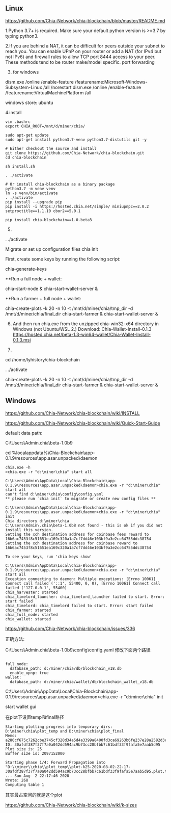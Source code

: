 ## Linux

https://github.com/Chia-Network/chia-blockchain/blob/master/README.md

1.Python 3.7+ is required. Make sure your default python version is >=3.7 by typing python3.

2.If you are behind a NAT, it can be difficult for peers outside your subnet to reach you. You can enable UPnP on your router or add a NAT (for IPv4 but not IPv6) and firewall rules to allow TCP port 8444 access to your peer. These methods tend to be router make/model specific.
port forwarding

3. for windows

dism.exe /online /enable-feature /featurename:Microsoft-Windows-Subsystem-Linux /all /norestart
dism.exe /online /enable-feature /featurename:VirtualMachinePlatform /all

windows store: ubuntu

4.install

```
vim .bashrc
export CHIA_ROOT=/mnt/d/miner/chia/

sudo apt-get update
sudo apt-get install python3.7-venv python3.7-distutils git -y

# Either checkout the source and install
git clone https://github.com/Chia-Network/chia-blockchain.git
cd chia-blockchain

sh install.sh

. ./activate

# Or install chia-blockchain as a binary package
python3.7 -m venv venv
ln -s venv/bin/activate
. ./activate
pip install --upgrade pip
pip install -i https://hosted.chia.net/simple/ miniupnpc==2.0.2 setproctitle==1.1.10 cbor2==5.0.1

pip install chia-blockchain==1.0.beta3
```

5.

. ./activate


Migrate or set up configuration files
chia init

First, create some keys by running the following script:

chia-generate-keys

**Run a full node + wallet:

chia-start-node &
chia-start-wallet-server &


**Run a farmer + full node + wallet:

chia-create-plots -k 20 -n 10 -t /mnt/d/miner/chia/tmp_dir -d /mnt/d/miner/chia/final_dir
chia-start-farmer &
chia-start-wallet-server &


6. And then run chia.exe from the unzipped chia-win32-x64 directory in Windows (not Ubuntu/WSL 2.)
Download: Chia-Wallet-Install-0.1.3 https://hosted.chia.net/beta-1.3-win64-wallet/Chia-Wallet-Install-0.1.3.msi


7.

cd /home/lyhistory/chia-blockchain

. ./activate

chia-create-plots -k 20 -n 10 -t /mnt/d/miner/chia/tmp_dir -d /mnt/d/miner/chia/final_dir
chia-start-farmer &
chia-start-wallet-server &

## Windows

https://github.com/Chia-Network/chia-blockchain/wiki/INSTALL

https://github.com/Chia-Network/chia-blockchain/wiki/Quick-Start-Guide

default data path:

C:\Users\Admin\.chia\beta-1.0b9

cd %localappdata%\Chia-Blockchain\app-0.1.9\resources\app.asar.unpacked\daemon

```
chia.exe -h
>chia.exe -r "d:\miner\chia" start all

C:\Users\Admin\AppData\Local\Chia-Blockchain\app-0.1.9\resources\app.asar.unpacked\daemon>chia.exe -r "d:\miner\chia" start all
can't find d:\miner\chia\config\config.yaml
** please run `chia init` to migrate or create new config files **

C:\Users\Admin\AppData\Local\Chia-Blockchain\app-0.1.9\resources\app.asar.unpacked\daemon>chia.exe -r "d:\miner\chia" init
Chia directory d:\miner\chia
C:\Users\Admin\.chia\beta-1.0b8 not found - this is ok if you did not install this version.
Setting the xch destination address for coinbase fees reward to 16b6ac7453f8c51651ea169c320a1a7cf7dd46e103bf9a3e2cc64755ddc38754
Setting the xch destination address for coinbase reward to 16b6ac7453f8c51651ea169c320a1a7cf7dd46e103bf9a3e2cc64755ddc38754

To see your keys, run 'chia keys show'

C:\Users\Admin\AppData\Local\Chia-Blockchain\app-0.1.9\resources\app.asar.unpacked\daemon>chia.exe -r "d:\miner\chia" start all
Exception connecting to daemon: Multiple exceptions: [Errno 10061] Connect call failed ('::1', 55400, 0, 0), [Errno 10061] Connect call failed ('127.0.0.1', 55400)
chia_harvester: started
chia_timelord_launcher: chia_timelord_launcher failed to start. Error: start failed
chia_timelord: chia_timelord failed to start. Error: start failed
chia_farmer: started
chia_full_node: started
chia_wallet: started
```

https://github.com/Chia-Network/chia-blockchain/issues/336

正确方法:

C:\Users\Admin\.chia\beta-1.0b9\config\config.yaml 修改下面两个路径

```

full_node:
  database_path: d:/miner/chia/db/blockchain_v18.db
  enable_upnp: true
wallet:
  database_path: d:/miner/chia/wallet/db/blockchain_wallet_v18.db

```

C:\Users\Admin\AppData\Local\Chia-Blockchain\app-0.1.9\resources\app.asar.unpacked\daemon>chia.exe -r "d:\miner\chia" init

start wallet gui

在plot下设置temp和final路径

```
Starting plotting progress into temporary dirs: D:\miner\chia\plot_temp and D:\miner\chia\plot_final
Memo: a280cf675c7262cbe3745cf320d34a5d4a3399a8400fd3ca69263b6fe237e28a2582d3e58dd0bf30b8e14ae9aec04ff1a5908acb4de86fe42ef3756647d7a73278d62a645ffdbc95184da2c3c23cf5f6f8988732ca36be96222333a9dfa9728801a048fa6873e0e3531da7fed87b7c619caa9f7a85f43d80531f4e418e757d43
ID: 30afdf387f37f7a0a042dd594ac9b73cc28bfbb7c61bdf33f9fafa5e7aab5d95
Plot size is: 25
Buffer size is: 2097152000

Starting phase 1/4: Forward Propagation into "D:\\miner\\chia\\plot_temp\\plot-k25-2020-08-02-22-17-30afdf387f37f7a0a042dd594ac9b73cc28bfbb7c61bdf33f9fafa5e7aab5d95.plot.tmp" ... Sun Aug  2 22:17:46 2020
Wrote: 268
Computing table 1
```

其实最占空间的就是这个plot

https://github.com/Chia-Network/chia-blockchain/wiki/k-sizes

<disqus/>